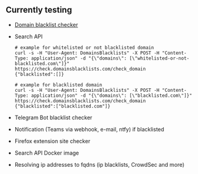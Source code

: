## Currently testing

- [Domain blacklist checker](https://review.domainsblacklists.com/)
- Search API

  ```
  # example for whitelisted or not blacklisted domain
  curl -s -H "User-Agent: DomainsBlacklists" -X POST -H "Content-Type: application/json" -d "{\"domains\": [\"whitelisted-or-not-blacklisted.com\"]}" https://check.domainsblacklists.com/check_domain
  {"blacklisted":[]}
  ```
  ```
  # example for blacklisted domain
  curl -s -H "User-Agent: DomainsBlacklists" -X POST -H "Content-Type: application/json" -d "{\"domains\": [\"blacklisted.com\"]}" https://check.domainsblacklists.com/check_domain
  {"blacklisted":["blacklisted.com"]}
  ```

- Telegram Bot blacklist checker
- Notification (Teams via webhook, e-mail, ntfy) if blacklisted
- Firefox extension site checker
- Search API Docker image
- Resolving ip addresses to fqdns (ip blacklists, CrowdSec and more)
